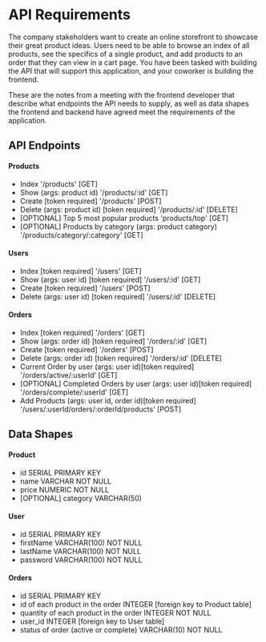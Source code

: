 # API Requirements
The company stakeholders want to create an online storefront to showcase their great product ideas. Users need to be able to browse an index of all products, see the specifics of a single product, and add products to an order that they can view in a cart page. You have been tasked with building the API that will support this application, and your coworker is building the frontend.

These are the notes from a meeting with the frontend developer that describe what endpoints the API needs to supply, as well as data shapes the frontend and backend have agreed meet the requirements of the application. 

## API Endpoints
#### Products
- Index '/products' [GET] 
- Show (args: product id) '/products/:id' [GET]
- Create [token required] '/products' [POST]
- Delete (args: product id) [token required] '/products/:id' [DELETE]
- [OPTIONAL] Top 5 most popular products 'products/top' [GET]
- [OPTIONAL] Products by category (args: product category) '/products/category/:category' [GET]

#### Users
- Index [token required] '/users' [GET]
- Show (args: user id) [token required] '/users/:id' [GET]
- Create [token required] '/users' [POST]
- Delete (args: user id) [token required] '/users/:id' [DELETE]

#### Orders
- Index [token required] '/orders' [GET]
- Show (args: order id) [token required] '/orders/:id' [GET]
- Create [token required] '/orders' [POST]
- Delete (args: order id) [token required] '/orders/:id' [DELETE]
- Current Order by user (args: user id)[token required] '/orders/active/:userId' [GET]
- [OPTIONAL] Completed Orders by user (args: user id)[token required] '/orders/complete/:userId' [GET]
- Add Products (args: user id, order id)[token required] '/users/:userId/orders/:orderId/products' [POST]


## Data Shapes
#### Product
-  id SERIAL PRIMARY KEY    
- name VARCHAR NOT NULL
- price NUMERIC NOT NULL
- [OPTIONAL] category VARCHAR(50)

#### User
- id SERIAL PRIMARY KEY
- firstName VARCHAR(100) NOT NULL
- lastName VARCHAR(100) NOT NULL
- password VARCHAR(100) NOT NULL

#### Orders
- id SERIAL PRIMARY KEY
- id of each product in the order INTEGER [foreign key to Product table]
- quantity of each product in the order INTEGER NOT NULL
- user_id INTEGER [foreign key to User table]
- status of order (active or complete) VARCHAR(10) NOT NULL

